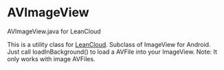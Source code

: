 # AVImageView
AVImageView.java for LeanCloud

This is a utility class for [LeanCloud](https://www.leancloud.cn/). Subclass of ImageView for Android. Just call loadInBackground() to load a AVFile into your ImageView.
Note: It only works with image AVFiles.